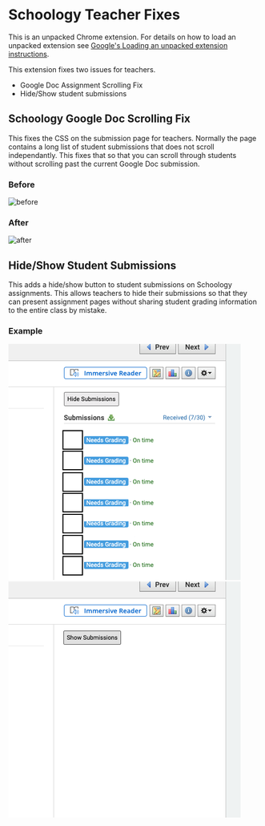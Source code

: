 # Schoology Teacher Fixes

This is an unpacked Chrome extension. For details on how to load an unpacked extension see [Google&#39;s Loading an unpacked extension instructions](https://developer.chrome.com/docs/extensions/mv3/getstarted/development-basics/#load-unpacked).

This extension fixes two issues for teachers.

* Google Doc Assignment Scrolling Fix
* Hide/Show student submissions

## Schoology Google Doc Scrolling Fix

This fixes the CSS on the submission page for teachers. Normally the page contains a long list of student submissions that does not scroll independantly. This fixes that so that you can scroll through students without scrolling past the current Google Doc submission.

### Before

![before](images/before.png)

### After

![after](images/after.png)

## Hide/Show Student Submissions

This adds a hide/show button to student submissions on Schoology assignments. This allows teachers to hide their submissions so that they can present assignment pages without sharing student grading information to the entire class by mistake.

### Example

![show](images/show.png)
![hide](images/hide.png)